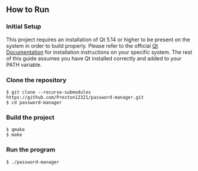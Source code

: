 ## How to Run

### Initial Setup

This project requires an installation of Qt 5.14 or higher to be present on the system in order to build properly.
Please refer to the official [Qt Documentation](https://doc.qt.io/qt-5/gettingstarted.html) for installation instructions on your specific system.
The rest of this guide assumes you have Qt installed correctly and added to your PATH variable.

### Clone the repository

```
$ git clone --recurse-submodules https://github.com/Preston12321/password-manager.git
$ cd password-manager
```

### Build the project

```
$ qmake
$ make
```

### Run the program

```
$ ./password-manager
```
